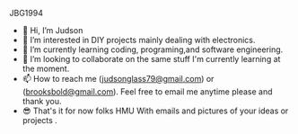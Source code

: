 
JBG1994
- 👋 Hi, I’m Judson 
- 👀 I’m interested in DIY projects mainly dealing with electronics.
- 🌱 I’m currently learning coding, programing,and software engineering.
- 💞️ I’m looking to collaborate on the same stuff I'm currently learning at the moment.
- 📫 How to reach me (judsonglass79@gmail.com) or (brooksbold@gmail.com). Feel free to email me anytime please and thank you.
- 😎 That's it for now folks HMU With emails and pictures of your ideas or projects .
